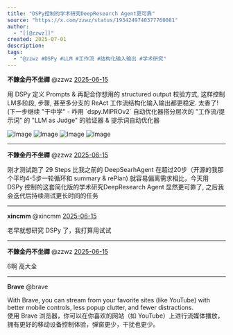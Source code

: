 ```yaml
---
title: "DSPy控制的学术研究DeepResearch Agent更可靠"
source: "https://x.com/zzwz/status/1934249740377760081"
author:
  - "[[@zzwz]]"
created: 2025-07-01
description:
tags:
  - "@zzwz #DSPy #LLM #工作流 #结构化输入输出 #学术研究"
---
```

**不鍊金丹不坐禪** @zzwz [2025-06-15](https://x.com/zzwz/status/1934249740377760081)

用 DSPy 定义 Prompts & 再配合你想用的 structured output 校验方式, 这样控制LM多阶段, 步骤, 甚至多分支的 ReAct 工作流结构化输入输出都更稳定. 太香了! (下一步继续 "干中学" - 咋用 \`dspy.MIPROv2\` 自动优化器搭分层次的 "工作流/提示词" 的 "LLM as Judge" 的验证器 & 提示词自动优化器

![Image](https://pbs.twimg.com/media/GtfVtSFboAAHrDQ?format=jpg&name=large) ![Image](https://pbs.twimg.com/media/GtfVv_6awAEa3wI?format=png&name=large) ![Image](https://pbs.twimg.com/media/GtfV1qPa8AAU12t?format=png&name=large) ![Image](https://pbs.twimg.com/media/GtfV2nUbUAA20WX?format=png&name=large)

---

**不鍊金丹不坐禪** @zzwz [2025-06-15](https://x.com/zzwz/status/1934272221981311228)

刚才测试跑了 29 Steps 比我之前的 DeepSearhAgent 在超过20步（开源的我那个平均4-5步一轮循环和 summary & rePlan) 就容易偏离需求相比，今天用 DSPy 控制的这套简化版的学术研究DeepResearch Agent 显然更可靠了, 之后我会迭代后持续测试更长时间的任务

---

**xincmm** @xincmm [2025-06-15](https://x.com/xincmm/status/1934291577977164030)

老早就想研究 DSPy 了，我打算用试试

---

**不鍊金丹不坐禪** @zzwz [2025-06-15](https://x.com/zzwz/status/1934293603028959733)

6啊 高大全

---

**Brave** @brave

With Brave, you can stream from your favorite sites (like YouTube) with better mobile controls, less popup clutter, and fewer distractions.  
使用 Brave 浏览器，你可以在你喜欢的网站（如 YouTube）上进行流媒体播放，拥有更好的移动设备控制体验，弹窗更少，干扰也更少。